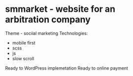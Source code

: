 # smmarket - website for an arbitration company
Theme - sociial marketing
Technologies:
- mobile first
- scss
- js
- slow scroll

Ready to WordPress implemetation
Ready to online payment
